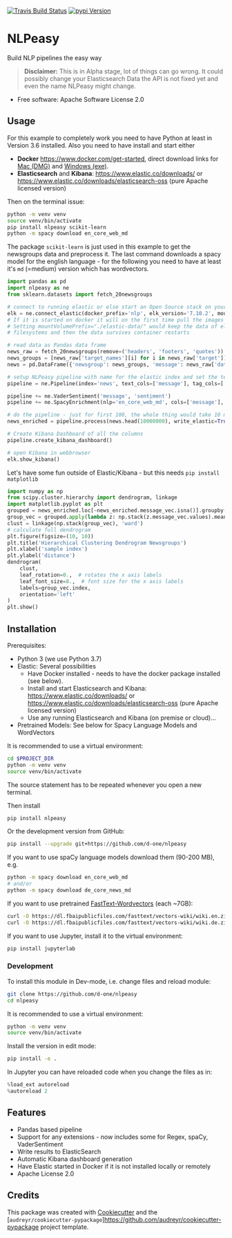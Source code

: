 [![Travis Build Status](<https://img.shields.io/travis/d-one/nlpeasy/master.svg?style=flat-square&logo=travis-ci&logoColor=white&label=build>)](https://travis-ci.org/d-one/nlpeasy)
[![pypi Version](https://img.shields.io/pypi/v/nlpeasy.svg?style=flat-square&logo=pypi&logoColor=white)](https://pypi.org/project/nlpeasy/)

NLPeasy
=======

Build NLP pipelines the easy way

> **Disclaimer:** This is in Alpha stage, lot of things can go wrong.
> It could possibly change your Elasticsearch Data the API is not fixed yet
> and even the name NLPeasy might change.

* Free software: Apache Software License 2.0


Usage
-----

For this example to completely work you need to have Python at least in Version 3.6 installed.
Also you need to have install and start either

- **Docker** <https://www.docker.com/get-started>, direct download links for
    [Mac (DMG)](https://download.docker.com/mac/stable/Docker.dmg) and
    [Windows (exe)](https://download.docker.com/win/stable/Docker%20for%20Windows%20Installer.exe).
- **Elasticsearch** and **Kibana**:
    <https://www.elastic.co/downloads/> or
    <https://www.elastic.co/downloads/elasticsearch-oss> (pure Apache licensed version)

Then on the terminal issue:
```bash
python -m venv venv
source venv/bin/activate
pip install nlpeasy scikit-learn
python -m spacy download en_core_web_md
```
The package `scikit-learn` is just used in this example to get the newsgroups data and preprocess it.
The last command downloads a spacy model for the english language -
for the following you need to have at least it's `md` (=medium) version which has wordvectors.

```python
import pandas as pd
import nlpeasy as ne
from sklearn.datasets import fetch_20newsgroups

# connect to running elastic or else start an Open Source stack on your docker
elk = ne.connect_elastic(docker_prefix='nlp', elk_version='7.10.2', mount_volume_prefix=None)
# If it is started on docker it will on the first time pull the images (1.3GB)!
# Setting mountVolumePrefix="./elastic-data/" would keep the data of elastic in your
# filesystems and then the data survives container restarts

# read data as Pandas data frame
news_raw = fetch_20newsgroups(remove=('headers', 'footers', 'quotes'))
news_groups = [news_raw['target_names'][i] for i in news_raw['target']]
news = pd.DataFrame({'newsgroup': news_groups, 'message': news_raw['data']})

# setup NLPeasy pipeline with name for the elastic index and set the text column
pipeline = ne.Pipeline(index='news', text_cols=['message'], tag_cols=['newsgroup'], elk=elk)

pipeline += ne.VaderSentiment('message', 'sentiment')
pipeline += ne.SpacyEnrichment(nlp='en_core_web_md', cols=['message'], vec=True)

# do the pipeline - just for first 100, the whole thing would take 10 minutes
news_enriched = pipeline.process(news.head(10000000), write_elastic=True)

# Create Kibana Dashboard of all the columns
pipeline.create_kibana_dashboard()

# open Kibana in webbrowser
elk.show_kibana()
```

Let's have some fun outside of Elastic/Kibana - but this needs `pip install matplotlib`
```python
import numpy as np
from scipy.cluster.hierarchy import dendrogram, linkage
import matplotlib.pyplot as plt
grouped = news_enriched.loc[~news_enriched.message_vec.isna()].groupby('newsgroup')
group_vec = grouped.apply(lambda z: np.stack(z.message_vec.values).mean(axis=0))
clust = linkage(np.stack(group_vec), 'ward')
# calculate full dendrogram
plt.figure(figsize=(10, 10))
plt.title('Hierarchical Clustering Dendrogram Newsgroups')
plt.xlabel('sample index')
plt.ylabel('distance')
dendrogram(
    clust,
    leaf_rotation=0.,  # rotates the x axis labels
    leaf_font_size=8.,  # font size for the x axis labels
    labels=group_vec.index,
    orientation='left'
)
plt.show()
```

Installation
------------

Prerequisites:

- Python 3 (we use Python 3.7)
- Elastic: Several possibilities
    - Have Docker installed - needs to have the docker package installed (see below).
    - Install and start Elasticsearch and Kibana:
        <https://www.elastic.co/downloads/> or
        <https://www.elastic.co/downloads/elasticsearch-oss> (pure Apache licensed version)
    - Use any running Elasticsearch and Kibana (on premise or cloud)...
- Pretrained Models: See below for Spacy Language Models and WordVectors

It is recommended to use a virtual environment:
```bash
cd $PROJECT_DIR
python -m venv venv
source venv/bin/activate
```
The source statement has to be repeated whenever you open a new terminal.

Then install
```bash
pip install nlpeasy
```
Or the development version from GitHub:
```bash
pip install --upgrade git+https://github.com/d-one/nlpeasy
```

If you want to use spaCy language models download them (90-200 MB), e.g.
```bash
python -m spacy download en_core_web_md
# and/or
python -m spacy download de_core_news_md
```
If you want to use pretrained [FastText-Wordvectors](https://fasttext.cc/docs/en/pretrained-vectors.html) (each ~7GB):
```bash
curl -O https://dl.fbaipublicfiles.com/fasttext/vectors-wiki/wiki.en.zip
curl -O https://dl.fbaipublicfiles.com/fasttext/vectors-wiki/wiki.de.zip
```

If you want to use Jupyter, install it to the virtual environment:
```bash
pip install jupyterlab
```

### Development
To install this module in Dev-mode, i.e. change files and reload module:
```bash
git clone https://github.com/d-one/nlpeasy
cd nlpeasy
```

It is recommended to use a virtual environment:
```bash
python -m venv venv
source venv/bin/activate
```

Install the version in edit mode:
```bash
pip install -e .
```

In Jupyter you can have reloaded code when you change the files as in:
```python
%load_ext autoreload
%autoreload 2
```

Features
--------

* Pandas based pipeline
* Support for any extensions - now includes some for Regex, spaCy, VaderSentiment
* Write results to ElasticSearch
* Automatic Kibana dashboard generation
* Have Elastic started in Docker if it is not installed locally or remotely
* Apache License 2.0

Credits
-------

This package was created with [Cookiecutter](<https://github.com/audreyr/cookiecutter>) and the [`audreyr/cookiecutter-pypackage`]<https://github.com/audreyr/cookiecutter-pypackage> project template.
